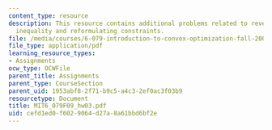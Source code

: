 ```yaml
---
content_type: resource
description: This resource contains additional problems related to reverse jensen
  inequality and reformulating constraints.
file: /media/courses/6-079-introduction-to-convex-optimization-fall-2009/cefd1ed0f6029064d27a8a61bbd6bf2e_MIT6_079F09_hw03.pdf
file_type: application/pdf
learning_resource_types:
- Assignments
ocw_type: OCWFile
parent_title: Assignments
parent_type: CourseSection
parent_uid: 1953abf8-2f71-b9c5-a4c3-2ef0ac3f03b9
resourcetype: Document
title: MIT6_079F09_hw03.pdf
uid: cefd1ed0-f602-9064-d27a-8a61bbd6bf2e
---
```

